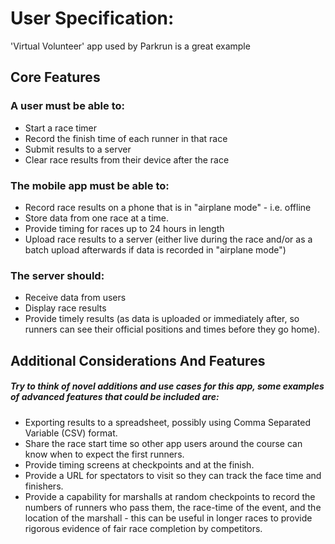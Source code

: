 # User Specification:
'Virtual Volunteer' app used by Parkrun is a great example
## Core Features

### A user must be able to:
  * Start a race timer 
  * Record the finish time of each runner in that race
  * Submit results to a server
  * Clear race results from their device after the race

### The mobile app must be able to:
  * Record race results on a phone that is in "airplane mode" - i.e. offline
  * Store data from one race at a time.
  * Provide timing for races up to 24 hours in length
  * Upload race results to a server (either live during the race and/or as a batch upload afterwards if data is recorded in "airplane mode")

### The server should:
  * Receive data from users
  * Display race results
  * Provide timely results (as data is uploaded or immediately after, so runners can see their official positions and times before they go home).

## Additional Considerations And Features

##### Try to think of novel additions and use cases for this app, some examples of advanced features that could be included are:

  *  Exporting results to a spreadsheet, possibly using Comma Separated Variable (CSV) format.
  *  Share the race start time so other app users around the course can know when to expect the first runners.
  *  Provide timing screens at checkpoints and at the finish.
  *  Provide a URL for spectators to visit so they can track the face time and finishers.
  *  Provide a capability for marshalls at random checkpoints to record the numbers of runners who pass them, the race-time of the event, and the location of the marshall - this can be useful in longer races to provide rigorous evidence of fair race completion by competitors. 
 
